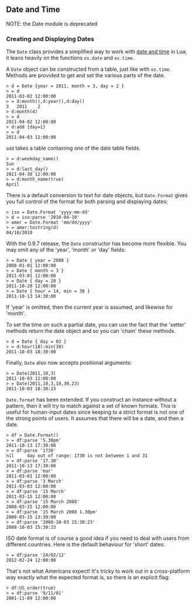 ## Date and Time

<a id="date"></a>

NOTE: the Date module is deprecated

### Creating and Displaying Dates

The `Date` class provides a simplified way to work with [date and
time](http://www.lua.org/pil/22.1.html) in Lua; it leans heavily on the functions
`os.date` and `os.time`.

A `Date` object can be constructed from a table, just like with `os.time`.
Methods are provided to get and set the various parts of the date.

    > d = Date {year = 2011, month = 3, day = 2 }
    > = d
    2011-03-02 12:00:00
    > = d:month(),d:year(),d:day()
    3	2011	2
    > d:month(4)
    > = d
    2011-04-02 12:00:00
    > d:add {day=1}
    > = d
    2011-04-03 12:00:00

`add` takes a table containing one of the date table fields.

    > = d:weekday_name()
    Sun
    > = d:last_day()
    2011-04-30 12:00:00
    > = d:month_name(true)
    April

There is a default conversion to text for date objects, but `Date.Format` gives
you full control of the format for both parsing and displaying dates:

    > iso = Date.Format 'yyyy-mm-dd'
    > d = iso:parse '2010-04-10'
    > amer = Date.Format 'mm/dd/yyyy'
    > = amer:tostring(d)
    04/10/2010

With the 0.9.7 release, the `Date` constructor has become more flexible. You may
omit any of the 'year', 'month' or 'day' fields:

    > = Date { year = 2008 }
    2008-01-01 12:00:00
    > = Date { month = 3 }
    2011-03-01 12:00:00
    > = Date { day = 20 }
    2011-10-20 12:00:00
    > = Date { hour = 14, min = 30 }
    2011-10-13 14:30:00

If 'year' is omitted, then the current year is assumed, and likewise for 'month'.

To set the time on such a partial date, you can use the fact that the 'setter'
methods return the date object and so you can 'chain' these methods.

    > d = Date { day = 03 }
    > = d:hour(18):min(30)
    2011-10-03 18:30:00

Finally, `Date` also now accepts positional arguments:

    > = Date(2011,10,3)
    2011-10-03 12:00:00
    > = Date(2011,10,3,18,30,23)
    2011-10-03 18:30:23

`Date.format` has been extended. If you construct an instance without a pattern,
then it will try to match against a set of known formats. This is useful for
human-input dates since keeping to a strict format is not one of the strong
points of users. It assumes that there will be a date, and then a date.

    > df = Date.Format()
    > = df:parse '5.30pm'
    2011-10-13 17:30:00
    > = df:parse '1730'
    nil     day out of range: 1730 is not between 1 and 31
    > = df:parse '17.30'
    2011-10-13 17:30:00
    > = df:parse 'mar'
    2011-03-01 12:00:00
    > = df:parse '3 March'
    2011-03-03 12:00:00
    > = df:parse '15 March'
    2011-03-15 12:00:00
    > = df:parse '15 March 2008'
    2008-03-15 12:00:00
    > = df:parse '15 March 2008 1.30pm'
    2008-03-15 13:30:00
    > = df:parse '2008-10-03 15:30:23'
    2008-10-03 15:30:23

ISO date format is of course a good idea if you need to deal with users from
different countries. Here is the default behaviour for 'short' dates:

    > = df:parse '24/02/12'
    2012-02-24 12:00:00

That's not what Americans expect! It's tricky to work out in a cross-platform way
exactly what the expected format is, so there is an explicit flag:

    > df:US_order(true)
    > = df:parse '9/11/01'
    2001-11-09 12:00:00

